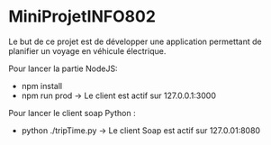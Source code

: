 # MiniProjetINFO802

Le but de ce projet est de développer une application permettant de planifier un voyage en véhicule électrique.

Pour lancer la partie NodeJS:
- npm install
- npm run prod
-> Le client est actif sur 127.0.0.1:3000

Pour lancer le client soap Python : 
- python ./tripTime.py
-> Le client Soap est actif sur 127.0.01:8080
